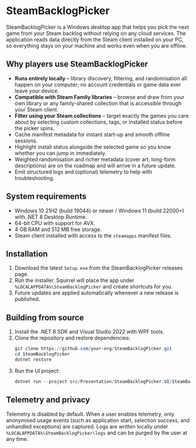 # SteamBacklogPicker

SteamBacklogPicker is a Windows desktop app that helps you pick the next game from your Steam backlog without relying on any cloud services. The application reads data directly from the Steam client installed on your PC, so everything stays on your machine and works even when you are offline.

## Why players use SteamBacklogPicker

- **Runs entirely locally** – library discovery, filtering, and randomisation all happen on your computer; no account credentials or game data ever leave your device.
- **Compatible with Steam Family libraries** – browse and draw from your own library or any family-shared collection that is accessible through your Steam client.
- **Filter using your Steam collections** – target exactly the games you care about by selecting custom collections, tags, or installed status before the picker spins.
- Cache manifest metadata for instant start-up and smooth offline sessions.
- Highlight install status alongside the selected game so you know whether you can jump in immediately.
- Weighted randomisation and richer metadata (cover art, long-form descriptions) are on the roadmap and will arrive in a future update.
- Emit structured logs and (optional) telemetry to help with troubleshooting.

## System requirements

- Windows 10 21H2 (build 19044) or newer / Windows 11 (build 22000+) with .NET 8 Desktop Runtime.
- 64-bit CPU with support for AVX.
- 4 GB RAM and 512 MB free storage.
- Steam client installed with access to the `steamapps` manifest files.

## Installation

1. Download the latest `Setup.exe` from the SteamBacklogPicker releases page.
2. Run the installer. Squirrel will place the app under `%LOCALAPPDATA%\SteamBacklogPicker` and create shortcuts for you.
3. Future updates are applied automatically whenever a new release is published.

## Building from source

1. Install the .NET 8 SDK and Visual Studio 2022 with WPF tools.
2. Clone the repository and restore dependencies:
   ```powershell
   git clone https://github.com/your-org/SteamBacklogPicker.git
   cd SteamBacklogPicker
   dotnet restore
   ```
3. Run the UI project:
   ```powershell
   dotnet run --project src/Presentation/SteamBacklogPicker.UI/SteamBacklogPicker.UI.csproj
   ```

## Telemetry and privacy

Telemetry is disabled by default. When a user enables telemetry, only anonymised usage events (such as application start, selection success, and unhandled exceptions) are captured. Logs are written locally under `%LOCALAPPDATA%\SteamBacklogPicker\logs` and can be purged by the user at any time.
